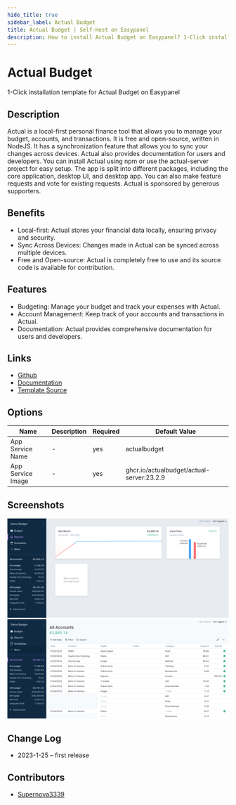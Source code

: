 ```yaml
---
hide_title: true
sidebar_label: Actual Budget
title: Actual Budget | Self-Host on Easypanel
description: How to install Actual Budget on Easypanel? 1-Click installation template for Actual Budget on Easypanel
---
```


<!-- generated -->

# Actual Budget

1-Click installation template for Actual Budget on Easypanel

## Description

Actual is a local-first personal finance tool that allows you to manage your budget, accounts, and transactions. It is free and open-source, written in NodeJS. It has a synchronization feature that allows you to sync your changes across devices. Actual also provides documentation for users and developers. You can install Actual using npm or use the actual-server project for easy setup. The app is split into different packages, including the core application, desktop UI, and desktop app. You can also make feature requests and vote for existing requests. Actual is sponsored by generous supporters.

## Benefits

- Local-first: Actual stores your financial data locally, ensuring privacy and security.
- Sync Across Devices: Changes made in Actual can be synced across multiple devices.
- Free and Open-source: Actual is completely free to use and its source code is available for contribution.

## Features

- Budgeting: Manage your budget and track your expenses with Actual.
- Account Management: Keep track of your accounts and transactions in Actual.
- Documentation: Actual provides comprehensive documentation for users and developers.

## Links

- [Github](https://github.com/actualbudget/actual)
- [Documentation](https://actualbudget.github.io/docs)
- [Template Source](https://github.com/easypanel-io/templates/tree/main/templates/actualbudget)

## Options

Name | Description | Required | Default Value
-|-|-|-
App Service Name | - | yes | actualbudget
App Service Image | - | yes | ghcr.io/actualbudget/actual-server:23.2.9

## Screenshots

![Actual Budget Screenshot](./assets/screenshot1.png)
![Actual Budget Screenshot](./assets/screenshot2.png)

## Change Log

- 2023-1-25 – first release

## Contributors

- [Supernova3339](https://github.com/Supernova3339)
